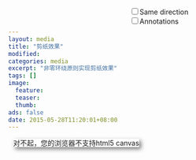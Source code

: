 ```yaml
---
layout: media
title: "剪纸效果"
modified:
categories: media
excerpt: "非零环绕原则实现剪纸效果"
tags: []
image:
  feature:
  teaser:
  thumb:
ads: false
date: 2015-05-28T11:20:01+08:00
---
```


<style>
	#canvas {
		background: #ffffff;
		-webkit-box-shadow: 4px 4px 8px rgba(0,0,0,0.5);
		-moz-box-shadow: 4px 4px 8px rgba(0,0,0,0.5);
		box-shadow: 4px 4px 8px rgba(0,0,0,0.5);
	}

	.floatingControls {
		position: absolute;
		left: 475px;
		top: 20px;
	}

	#canvas {
		margin: 10px;
	}
</style>

<div class="floatingControls">
    <input id="directionCheckbox" type="checkbox" />Same direction<br/>
    <input id="annotationCheckbox" type="checkbox" />Annotations<br/>
</div>

<canvas id="canvas" width="600" height="400">
    对不起，您的浏览器不支持html5 canvas
</canvas>

<script src="{{ site.url }}/js/CH2/example-2.9/example.js"></script>